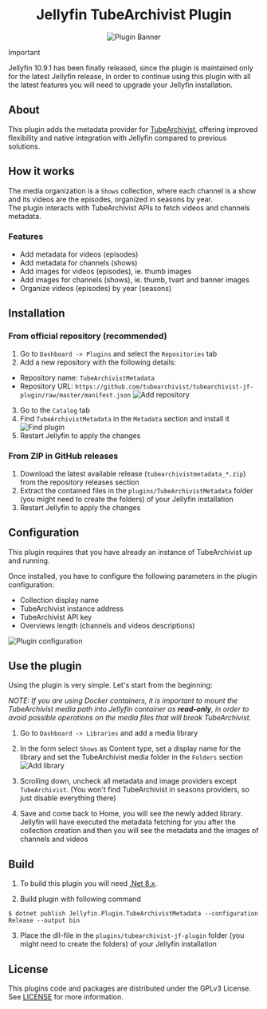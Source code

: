 <h1 align="center">Jellyfin TubeArchivist Plugin</h1>

<p align="center">
<img alt="Plugin Banner" src="https://raw.githubusercontent.com/tubearchivist/tubearchivist-jf-plugin/master/images/logo.png"/>
<br/>
</p>

> [!IMPORTANT]
> Jellyfin 10.9.1 has been finally released, since the plugin is maintained only for the latest Jellyfin release, in order to continue using this plugin with all the latest features you will need to upgrade your Jellyfin installation.

## About

<p>This plugin adds the metadata provider for <a href="https://www.tubearchivist.com/">TubeArchivist</a>, offering improved flexibility and native integration with Jellyfin compared to previous solutions.</p>

## How it works
The media organization is a `Shows` collection, where each channel is a show and its videos are the episodes, organized in seasons by year.<br>
The plugin interacts with TubeArchivist APIs to fetch videos and channels metadata.

### Features
- Add metadata for videos (episodes)
- Add metadata for channels (shows)
- Add images for videos (episodes), ie. thumb images
- Add images for channels (shows), ie. thumb, tvart and banner images
- Organize videos (episodes) by year (seasons)

## Installation
### From official repository (recommended)
1. Go to `Dashboard -> Plugins` and select the `Repositories` tab
2. Add a new repository with the following details:
- Repository name: `TubeArchivistMetadata`
- Repository URL: `https://github.com/tubearchivist/tubearchivist-jf-plugin/raw/master/manifest.json`
  ![Add repository](https://github.com/tubearchivist/tubearchivist-jf-plugin/assets/31162436/b0216b21-79c4-445b-8cf1-fbf6b138dee0)

3. Go to the `Catalog` tab
4. Find `TubeArchivistMetadata` in the `Metadata` section and install it
![Find plugin](https://github.com/tubearchivist/tubearchivist-jf-plugin/assets/31162436/a30a14c2-33cd-44c1-b96a-406662726e5e)
5. Restart Jellyfin to apply the changes

### From ZIP in GitHub releases
1. Download the latest available release (`tubearchivistmetadata_*.zip`) from the repository releases section
2. Extract the contained files in the `plugins/TubeArchivistMetadata` folder (you might need to create the folders) of your Jellyfin installation
3. Restart Jellyfin to apply the changes

## Configuration
<p>This plugin requires that you have already an instance of TubeArchivist up and running.</p>
Once installed, you have to configure the following parameters in the plugin configuration:
<ul>
    <li>Collection display name</li>
    <li>TubeArchivist instance address</li>
    <li>TubeArchivist API key</li>
    <li>Overviews length (channels and videos descriptions)</li>
</ul>

![Plugin configuration](https://github.com/tubearchivist/tubearchivist-jf-plugin/assets/31162436/d34464ea-ddfb-44b3-9d3e-5d5974956c58)


## Use the plugin
<p>Using the plugin is very simple. Let's start from the beginning:</p>

_NOTE: If you are using Docker containers, it is important to mount the TubeArchivist media path into Jellyfin container as **read-only**, in order to avoid possible operations on the media files that will break TubeArchivist._ <br>
1. Go to `Dashboard -> Libraries` and add a media library
2. In the form select `Shows` as Content type, set a display name for the library and set the TubeArchivist media folder in the `Folders` section
![Add library](https://github.com/tubearchivist/tubearchivist-jf-plugin/assets/31162436/1eca534e-0929-4134-8587-3cff0009f618)

4. Scrolling down, uncheck all metadata and image providers except `TubeArchivist`. (You won't find TubeArchivist in seasons providers, so just disable everything there)
5. Save and come back to Home, you will see the newly added library. Jellyfin will have executed the metadata fetching for you after the collection creation and then you will see the metadata and the images of channels and videos

## Build

1. To build this plugin you will need [.Net 8.x](https://dotnet.microsoft.com/download/dotnet/8.0).

2. Build plugin with following command
  ```
  $ dotnet publish Jellyfin.Plugin.TubeArchivistMetadata --configuration Release --output bin
  ```

3. Place the dll-file in the `plugins/tubearchivist-jf-plugin` folder (you might need to create the folders) of your Jellyfin installation

## License

This plugins code and packages are distributed under the GPLv3 License. See [LICENSE](./LICENSE) for more information.

